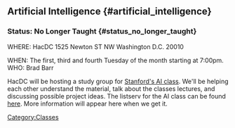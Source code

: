## Artificial Intelligence {#artificial_intelligence}

### Status: No Longer Taught {#status_no_longer_taught}

WHERE: HacDC 1525 Newton ST NW Washington D.C. 20010

WHEN: The first, third and fourth Tuesday of the month starting at
7:00pm. WHO: Brad Barr

HacDC will be hosting a study group for [Stanford's AI
class](http://ai-class.org). We'll be helping each other understand the
material, talk about the classes lectures, and discussing possible
project ideas. The listserv for the AI class can be found
[here](http://hacdc.org/cgi-bin/mailman/listinfo/ai-class). More
information will appear here when we get it.

[Category:Classes](Category:Classes)
